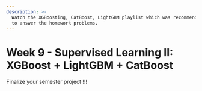 ```yaml
---
description: >-
  Watch the XGBoosting, CatBoost, LightGBM playlist which was recommended. Try
  to answer the homework problems.
---
```


# Week 9 - Supervised  Learning II: XGBoost + LightGBM + CatBoost

Finalize your semester project !!!
